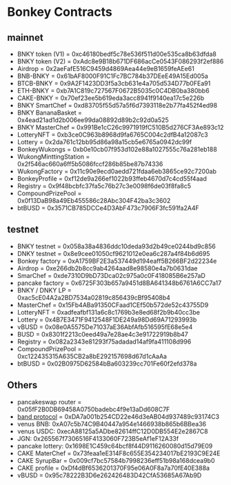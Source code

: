 # Bonkey Contracts

## mainnet
* BNKY token (V1) = 0xc46180bedf5c78e536f511d00e535ca8b63dfda8
* BNKY token (V2) = 0xAdc8e9B18b671DF686acCe0543F086293f2ef886 
* Airdrop = 0x2aeFafE516C9459d4869Aea44e9eB1659feAEe61
* BNB-BNKY = 0x61bAF8000F91C1Fc7BC784b37DEeE49A15Ed005a 
* BTCB-BNKY = 0x9A2F1423DD3f5a3cb631e4a705d534D77b0FEa91
* ETH-BNKY = 0xb7A1C819c727567F0672B5035c0C4DB0ba380bb6
* CAKE-BNKY = 0x70ef23ee5b619eda3acc8941f9140ea17c5e226b 
* BNKY SmartChef = 0xd83705f55d57a5f6d7393118e2b77fa452f4ed98
* BNKY BananaBasket = 0x4ead21ad1d2b006ee99da08892d89b2c92d0a525
* BNKY MasterChef = 0x991Be1cC26c9971919fC510B5d276CF3Ae893c12 
* LotteryNFT = 0xb3ce0C963b8968d9fa6765C004c2dfB4a12087c3
* Lottery = 0x2da761c12bb95d86a98a15cb5e6765a0942dc99f
* BonkeyWukongs = 0xb0e10cb07f953d102e88a1027555c76a281eb188
* WukongMinttingStation = 0x2f546ac660a6ff5b5086fccf286b85be87b74336
* WukongFactory = 0x11c90e9ecd0aedd721fdaa6eb3865ce92c7200ab
* BonkeyProfile = 0xf12de9a266ef1022b93ffeb4670d7c4cd55f4aad
* Registry = 0x9f48bcbfc37fa5c76b27c3e0098f6de03f8fa8c5 
* CompoundPrizePool = 0x0f13DaB98a49Eb455586c28Abc304F42ba3c3602 
* btBUSD = 0x3571CB785DCCe4D3AbF473c7906F3fc591fa2A4F

## testnet
* BNKY testnet = 0x058a38a4836ddc10deda93d2b49ce0244bd9c856
* DNKY testnet = 0x8e9cee01050cf9621012e0ea6c287a4f84b6d695 
* Bonkey factory = 0xA1759BF2E3a537449d194eaff5B266BF2d22234e 
* Airdrop = 0xe266db2b8cc9ab4264aad8e98580e4a7b0631dae
* SmarChef = 0xde7310D9bD73Dca02c975a0c0F418085B6e257aD 
* pancake factory = 0x6725F303b657a9451d8BA641348b6761A6CC7a17
* BNKY / DNKY LP = 0xac5cE04A2a2BD7534a02819c856439cBf95408b4
* MasterChef = 0x15Fb4ABa91350CFaad1CEf50b572de52c43755D9
* LotteryNFT = 0xadfeafbf131a6c8c1769b3e8ed68f2b9b40cc3be 
* Lottery = 0x4B7E3471F9412548F1DE249a98Dd69A71293993b  
* vBUSD = 0x08e0A5575De71037aE36AbfAfb516595fE68e5e4 
* BUSD = 0x8301f2213c0eed49a7e28ae4c3e91722919b8b47 
* Registry = 0x082a2343e81293f75adadad14af9fa411108d996
* CompoundPrizePool = 0xc122435315A635CB2a8bE292157698d67d1cAaAa 
* btBUSD = 0x02B0975D62584bBa603239cc701Fe60f2efd378a 

## Others
* pancakeswap router = 0x05fF2B0DB69458A0750badebc4f9e13aDd608C7F
* [band protocol](https://docs.binance.org/smart-chain/developer/band.html) = 0xDA7a001b254CD22e46d3eAB04d937489c93174C3
* venus BNB: 0xA07c5b74C9B40447a954e1466938b865b6BBea36
* venus USDC: 0xecA88125a5ADbe82614ffC12D0DB554E2e2867C8
* JGN: 0x265567f7306516F4133060F723B5eAf1eF12A33f
* pancake lottery: 0x1698E1C459c64bcf8f44D9116260080d15d79E09
* CAKE MaterChef = 0x73feaa1eE314F8c655E354234017bE2193C9E24E 
* CAKE SyrupBar = 0x009cf7bc57584b7998236eff51b98a168dcea9b0
* CAKE profile = 0xDf4dBf6536201370F95e06A0F8a7a70fE40E388a
* vBUSD = 0x95c78222B3D6e262426483D42CfA53685A67Ab9D
